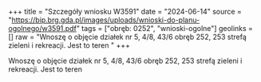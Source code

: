 +++
title = "Szczegóły wniosku W3591"
date = "2024-06-14"
source = "https://bip.brg.gda.pl/images/uploads/wnioski-do-planu-ogolnego/w3591.pdf"
tags = ["obręb: 0252", "wnioski-ogolne"]
geolinks = []
raw = "Wnoszę o objęcie działek nr 5, 4/8, 43/6 obręb 252, 253 strefą zieleni i rekreacji. Jest to teren  "
+++

Wnoszę o objęcie działek nr 5, 4/8, 43/6 obręb 252, 253 strefą zieleni i rekreacji. Jest to teren
 


